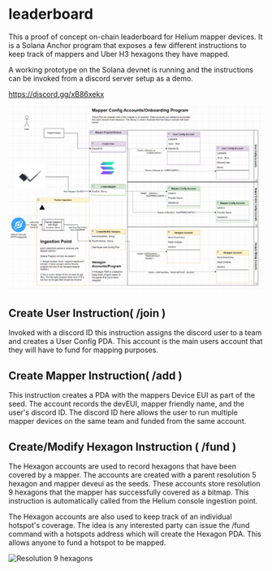 # leaderboard
This a proof of concept on-chain leaderboard for Helium mapper devices. It is a Solana Anchor program that exposes a few different instructions to keep track of mappers and Uber H3 hexagons they have mapped.

A working prototype on the Solana devnet is running and the instructions can be invoked from a discord server setup as a demo.

https://discord.gg/xB86xekx


![Anchor Program](images/trustedMappers.png)

## Create User Instruction( /join )
Invoked with a discord ID this instruction assigns the discord user to a team and creates a User Config PDA. This account is the main users account that they will have to fund for mapping purposes. 

## Create Mapper Instruction( /add )
This instruction creates a PDA with the mappers Device EUI as part of the seed. The account records the devEUI, mapper friendly name, and the user's discord ID. The discord ID here allows the user to run multiple mapper devices on the same team and funded from the same account.

## Create/Modify Hexagon Instruction ( /fund )
The Hexagon accounts are used to record hexagons that have been covered by a mapper. The accounts are created with a parent resolution 5 hexagon and mapper deveui as the seeds. These accounts store resolution 9 hexagons that the mapper has successfully covered as a bitmap. This instruction is automatically called from the Helium console ingestion point.

The Hexagon accounts are also used to keep track of an individual hotspot's coverage. The idea is any interested party can issue the /fund command with a hotspots address which will create the Hexagon PDA. This allows anyone to fund a hotspot to be mapped.

![Resolution 9 hexagons](images/r5r9.png)

